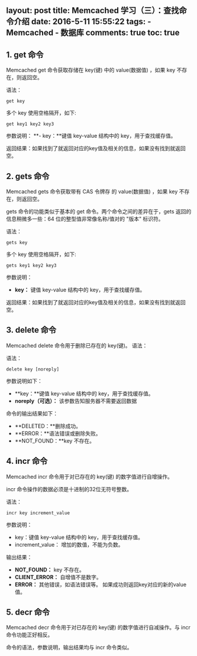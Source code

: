 layout: post
title: Memcached 学习（三）：查找命令介绍
date: 2016-5-11 15:55:22
tags:
	- Memcached
	- 数据库
comments: true
toc: true
---

## 1. get 命令

Memcached get 命令获取存储在 key(键) 中的 value(数据值) ，如果 key 不存在，则返回空。

语法：
```
get key
```
多个 key 使用空格隔开，如下:
```
get key1 key2 key3
```

<!--more-->

参数说明：
**- key：**键值 key-value 结构中的 key，用于查找缓存值。

返回结果：如果找到了就返回对应的key值及相关的信息，如果没有找到就返回空。

## 2. gets 命令

Memcached gets 命令获取带有 CAS 令牌存 的 value(数据值) ，如果 key 不存在，则返回空。

gets 命令的功能类似于基本的 get 命令。两个命令之间的差异在于，gets 返回的信息稍微多一些：64 位的整型值非常像名称/值对的 "版本" 标识符。

语法：
```
gets key
```

多个 key 使用空格隔开，如下:
```
gets key1 key2 key3
```

参数说明：
- **key：** 键值 key-value 结构中的 key，用于查找缓存值。

返回结果：如果找到了就返回对应的key值及相关的信息，如果没有找到就返回空。


## 3. delete 命令

Memcached delete 命令用于删除已存在的 key(键)。
语法：

语法：
```
delete key [noreply]
```

参数说明如下：
- **key：**键值 key-value 结构中的 key，用于查找缓存值。
- **noreply（可选）：** 该参数告知服务器不需要返回数据

命令的输出结果如下：
- **DELETED：**删除成功。
- **ERROR：**语法错误或删除失败。
- **NOT_FOUND：**key 不存在。

## 4. incr 命令

Memcached incr 命令用于对已存在的 key(键) 的数字值进行自增操作。

incr 命令操作的数据必须是十进制的32位无符号整数。

语法：
```
incr key increment_value
```
参数说明：
- key：键值 key-value 结构中的 key，用于查找缓存值。
- increment_value： 增加的数值，不能为负数。

输出结果：
- **NOT_FOUND：** key 不存在。
- **CLIENT_ERROR：** 自增值不是数字。
- **ERROR：** 其他错误，如语法错误等。
如果成功则返回key对应的新的value值。

## 5. decr 命令

Memcached decr 命令用于对已存在的 key(键) 的数字值进行自减操作。与 incr 命令功能正好相反。

命令的语法，参数说明，输出结果均与 incr 命令类似。